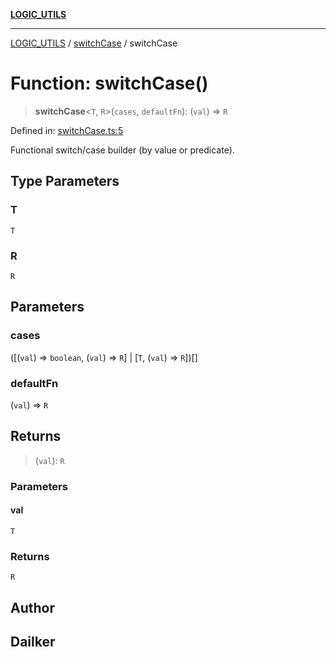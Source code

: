 [**LOGIC_UTILS**](../../README.md)

***

[LOGIC_UTILS](../../README.md) / [switchCase](../README.md) / switchCase

# Function: switchCase()

> **switchCase**\<`T`, `R`\>(`cases`, `defaultFn`): (`val`) => `R`

Defined in: [switchCase.ts:5](https://github.com/dailker/everyutil/blob/db1e809d4c097dd2ba5f952e07c115f09a518c6c/src/logic/switchCase.ts#L5)

Functional switch/case builder (by value or predicate).

## Type Parameters

### T

`T`

### R

`R`

## Parameters

### cases

(\[(`val`) => `boolean`, (`val`) => `R`\] \| \[`T`, (`val`) => `R`\])[]

### defaultFn

(`val`) => `R`

## Returns

> (`val`): `R`

### Parameters

#### val

`T`

### Returns

`R`

## Author

## Dailker
